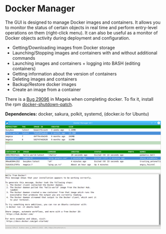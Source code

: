 # Docker Manager
The GUI is designed to manage Docker images and containers. It allows you to monitor the status of certain objects in real time and perform entry-level operations on them (right-click menu). It can also be useful as a monitor of Docker objects activity during deployment and configuration.
+ Getting/Downloading images from Docker storage
+ Launching/Stopping images and containers with and without additional commands
+ Launching images and containers + logging into BASH (editing containers)
+ Getting information about the version of containers
+ Deleting images and containers
+ Backup/Restore docker images
+ Create an image from a container  
  
There is a [Bug 29096](https://bugs.mageia.org/show_bug.cgi?id=29096) in Mageia when completing docker. To fix it, install the rpm [docker-shutdown-patch](https://github.com/AKotov-dev/docker-shutdown-patch).

**Dependencies:** docker, sakura, polkit, systemd, (docker.io for Ubuntu)

![](https://github.com/AKotov-dev/docker-manager/blob/main/ScreenShot.png)